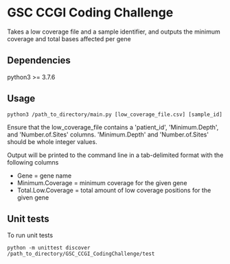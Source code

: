 # GSC CCGI Coding Challenge
Takes a low coverage file and a sample identifier, and outputs the minimum coverage and total bases affected per gene

## Dependencies
python3 >= 3.7.6

## Usage
```
python3 /path_to_directory/main.py [low_coverage_file.csv] [sample_id]
```
Ensure that the low_coverage_file contains a 'patient_id', 'Minimum.Depth', and 'Number.of.Sites' columns. 'Minimum.Depth' and 'Number.of.Sites' should be whole integer values.

Output will be printed to the command line in a tab-delimited format with the following columns
- Gene = gene name
- Minimum.Coverage = minimum coverage for the given gene
- Total.Low.Coverage = total amount of low coverage positions for the given gene


## Unit tests
To run unit tests
```
python -m unittest discover /path_to_directory/GSC_CCGI_CodingChallenge/test
```
